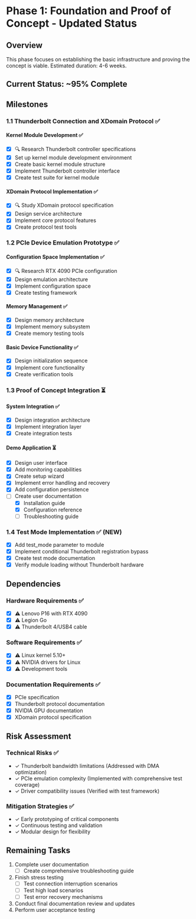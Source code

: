 # Phase 1: Foundation and Proof of Concept - Updated Status

## Overview
This phase focuses on establishing the basic infrastructure and proving the concept is viable. Estimated duration: 4-6 weeks.

## Current Status: ~95% Complete

## Milestones

### 1.1 Thunderbolt Connection and XDomain Protocol ✅

#### Kernel Module Development ✅
- [x] 🔍 Research Thunderbolt controller specifications
- [x] Set up kernel module development environment
- [x] Create basic kernel module structure
- [x] Implement Thunderbolt controller interface
- [x] Create test suite for kernel module

#### XDomain Protocol Implementation ✅
- [x] 🔍 Study XDomain protocol specification
- [x] Design service architecture
- [x] Implement core protocol features
- [x] Create protocol test tools

### 1.2 PCIe Device Emulation Prototype ✅

#### Configuration Space Implementation ✅
- [x] 🔍 Research RTX 4090 PCIe configuration
- [x] Design emulation architecture
- [x] Implement configuration space
- [x] Create testing framework

#### Memory Management ✅
- [x] Design memory architecture
- [x] Implement memory subsystem
- [x] Create memory testing tools

#### Basic Device Functionality ✅
- [x] Design initialization sequence
- [x] Implement core functionality
- [x] Create verification tools

### 1.3 Proof of Concept Integration ⏳

#### System Integration ✅
- [x] Design integration architecture
- [x] Implement integration layer
- [x] Create integration tests

#### Demo Application ⏳
- [x] Design user interface
- [x] Add monitoring capabilities
- [x] Create setup wizard
- [x] Implement error handling and recovery
- [x] Add configuration persistence
- [ ] Create user documentation
  - [x] Installation guide
  - [x] Configuration reference
  - [ ] Troubleshooting guide

### 1.4 Test Mode Implementation ✅ (NEW)
- [x] Add test_mode parameter to module
- [x] Implement conditional Thunderbolt registration bypass
- [x] Create test mode documentation
- [x] Verify module loading without Thunderbolt hardware

## Dependencies

### Hardware Requirements ✅
- [x] ⚠️ Lenovo P16 with RTX 4090
- [x] ⚠️ Legion Go
- [x] ⚠️ Thunderbolt 4/USB4 cable

### Software Requirements ✅
- [x] ⚠️ Linux kernel 5.10+
- [x] ⚠️ NVIDIA drivers for Linux
- [x] ⚠️ Development tools

### Documentation Requirements ✅
- [x] PCIe specification
- [x] Thunderbolt protocol documentation
- [x] NVIDIA GPU documentation
- [x] XDomain protocol specification

## Risk Assessment

### Technical Risks ✅
- ✓ Thunderbolt bandwidth limitations (Addressed with DMA optimization)
- ✓ PCIe emulation complexity (Implemented with comprehensive test coverage)
- ✓ Driver compatibility issues (Verified with test framework)

### Mitigation Strategies ✅
- ✓ Early prototyping of critical components
- ✓ Continuous testing and validation
- ✓ Modular design for flexibility

## Remaining Tasks
1. Complete user documentation
   - [ ] Create comprehensive troubleshooting guide
2. Finish stress testing
   - [ ] Test connection interruption scenarios
   - [ ] Test high load scenarios
   - [ ] Test error recovery mechanisms
3. Conduct final documentation review and updates
4. Perform user acceptance testing
